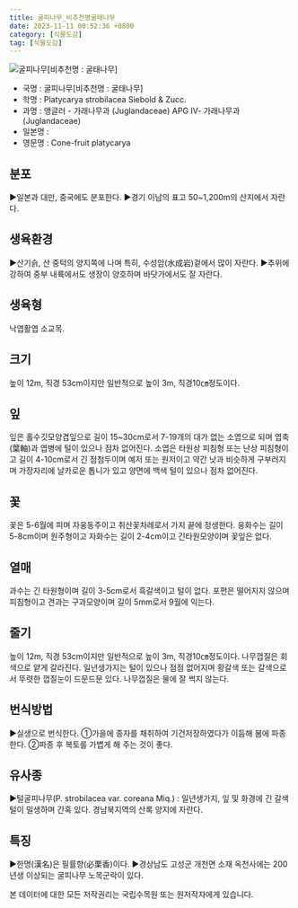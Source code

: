 ```yaml
---
title: 굴피나무_비추천명굴태나무
date: 2023-11-11 00:52:36 +0800
category: [식물도감]
tag: [식물도감]
---
```




![굴피나무[비추천명 : 굴태나무]](/fileUpload/plants/basic/Juglandaceae/Platycarya/8931/1_th2.JPG)
- 국명 : 굴피나무[비추천명 : 굴태나무]
- 학명 : Platycarya strobilacea Siebold & Zucc.
- 과명 : 앵글러 - 가래나무과 (Juglandaceae) APG Ⅳ- 가래나무과 (Juglandaceae)
- 일본명 : 
- 영문명 : Cone-fruit platycarya


## 분포
▶일본과 대만, 중국에도 분포한다.▶경기 이남의 표고 50~1,200m의 산지에서 자란다.
## 생육환경
▶산기슭, 산 중턱의 양지쪽에 나며 특히, 수성암(水成岩)겉에서 많이 자란다. ▶추위에 강하여 중부 내륙에서도 생장이 양호하며 바닷가에서도 잘 자란다.
## 생육형
낙엽활엽 소교목.
## 크기
높이 12m, 직경 53cm이지만 일반적으로 높이 3m, 직경10㎝정도이다.
## 잎
잎은 홀수깃모양겹잎으로 길이 15~30cm로서 7-19개의 대가 없는 소엽으로 되며 엽축(葉軸)과 엽병에 털이 있으나 점차 없어진다. 소엽은 타원상 피침형 또는 난상 피침형이고 길이 4-10cm로서 긴 점첨두이며 예저 또는 원저이고 약간 낫과 비슷하게 구부러지며 가장자리에 날카로운 톱니가 있고 양면에 백색 털이 있으나 점차 없어진다.
## 꽃
꽃은 5-6월에 피며 자웅동주이고 취산꽃차례로서 가지 끝에 정생한다. 웅화수는 길이 5-8cm이며 원주형이고 자화수는 길이 2-4cm이고 긴타원모양이며 꽃잎은 없다.
## 열매
과수는 긴 타원형이며 길이 3-5cm로서 흑갈색이고 털이 없다. 포편은 떨어지지 않으며 피침형이고 견과는 구과모양이며 길이 5mm로서 9월에 익는다.
## 줄기
높이 12m, 직경 53cm이지만 일반적으로 높이 3m, 직경10㎝정도이다. 나무껍질은 회색으로 얕게 갈라진다. 일년생가지는 털이 있으나 점점 없어지며 황갈색 또는 갈색으로서 뚜렷한 껍질눈이 드문드문 있다. 나무껍질은 물에 잘 썩지 않는다. 
## 번식방법
▶실생으로 번식한다. ①가을에 종자를 채취하여 기건저장하였다가 이듬해 봄에 파종한다.②파종 후 복토를 가볍게 해 주는 것이 좋다.
## 유사종
▶털굴피나무(P. strobilacea var. coreana Miq.) : 일년생가지, 잎 및 화경에 긴 갈색 털이 밀생하며 간혹 있다. 경남북지역의 산록 양지에 자란다.
## 특징
▶한명(漢名)은 필률향(必栗香)이다.▶경상남도 고성군 개천면 소재 옥천사에는 200년생 이상되는 굴피나무 노목군락이 있다.






본 데이터에 대한 모든 저작권리는 국립수목원 또는 원저작자에게 있습니다.
